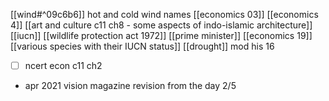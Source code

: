 [[wind#^09c6b6]] hot and cold wind names
[[economics 03]]
[[economics 4]]
[[art and culture c11 ch8 - some aspects of indo-islamic architecture]]
[[iucn]]
[[wildlife protection act 1972]]
[[prime minister]]
[[economics 19]]
[[various species with their IUCN status]]
[[drought]]
mod his 16
- [ ] ncert econ c11 ch2
- apr 2021 vision magazine revision from the day 2/5
